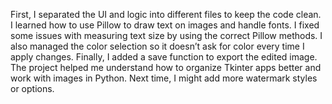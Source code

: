 First, I separated the UI and logic into different files to keep the code clean. I learned how to use Pillow to draw text on images and handle fonts. I fixed some issues with measuring text size by using the correct Pillow methods. I also managed the color selection so it doesn’t ask for color every time I apply changes. Finally, I added a save function to export the edited image. The project helped me understand how to organize Tkinter apps better and work with images in Python. Next time, I might add more watermark styles or options.